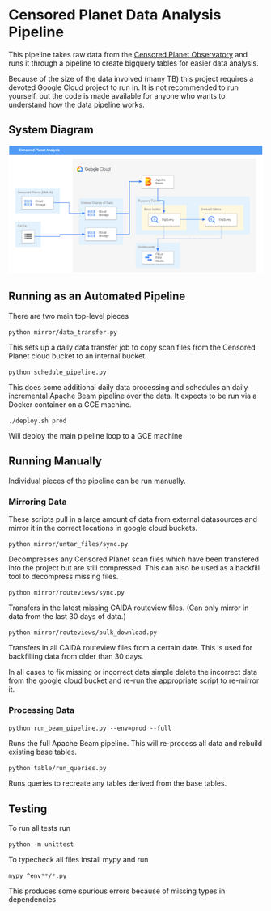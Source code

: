 # Censored Planet Data Analysis Pipeline

This pipeline takes raw data from the
[Censored Planet Observatory](https://censoredplanet.org/data/raw) and runs it
through a pipeline to create bigquery tables for easier data analysis.

Because of the size of the data involved (many TB) this project requires a
devoted Google Cloud project to run in. It is not recommended to run yourself,
but the code is made available for anyone who wants to understand how the data
pipeline works.

## System Diagram

![System Diagram](system-diagram.png)

## Running as an Automated Pipeline

There are two main top-level pieces

`python mirror/data_transfer.py`

This sets up a daily data transfer job to copy scan files from the Censored
Planet cloud bucket to an internal bucket.

`python schedule_pipeline.py`

This does some additional daily data processing and schedules an daily
incremental Apache Beam pipeline over the data. It expects to be run via a
Docker container on a GCE machine.

`./deploy.sh prod`

Will deploy the main pipeline loop to a GCE machine

## Running Manually

Individual pieces of the pipeline can be run manually.

### Mirroring Data

These scripts pull in a large amount of data from external datasources and
mirror it in the correct locations in google cloud buckets.

`python mirror/untar_files/sync.py`

Decompresses any Censored Planet scan files which have been transfered into the
project but are still compressed. This can also be used as a backfill tool to
decompress missing files.

`python mirror/routeviews/sync.py`

Transfers in the latest missing CAIDA routeview files. (Can only mirror in data
from the last 30 days of data.)

`python mirror/routeviews/bulk_download.py`

Transfers in all CAIDA routeview files from a certain date. This is used for
backfilling data from older than 30 days.

In all cases to fix missing or incorrect data simple delete the incorrect data
from the google cloud bucket and re-run the appropriate script to re-mirror it.

### Processing Data

`python run_beam_pipeline.py --env=prod --full`

Runs the full Apache Beam pipeline. This will re-process all data and rebuild
existing base tables.

`python table/run_queries.py`

Runs queries to recreate any tables derived from the base tables.

## Testing

To run all tests run

`python -m unittest`

To typecheck all files install mypy and run

`mypy ^env**/*.py`

This produces some spurious errors because of missing types in dependencies
